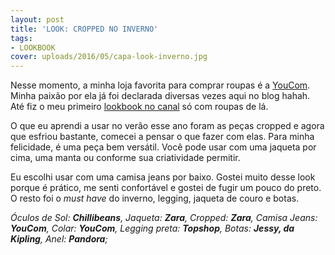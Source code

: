 ```yaml
---
layout: post
title: 'LOOK: CROPPED NO INVERNO'
tags:
- LOOKBOOK
cover: uploads/2016/05/capa-look-inverno.jpg
---
```


Nesse momento, a minha loja favorita para comprar roupas é a <a href="http://www.youcom.com.br/">YouCom</a>. Minha paixão por ela já foi declarada diversas vezes aqui no blog hahah. Até fiz o meu primeiro <a href="https://www.youtube.com/watch?v=KOq1fULUy30">lookbook no canal</a> só com roupas de lá.

O que eu aprendi a usar no verão esse ano foram as peças cropped e agora que esfriou bastante, comecei a pensar o que fazer com elas. Para minha felicidade, é uma peça bem versátil. Você pode usar com uma jaqueta por cima, uma manta ou conforme sua criatividade permitir.

Eu escolhi usar com uma camisa jeans por baixo. Gostei muito desse look porque é prático, me senti confortável e gostei de fugir um pouco do preto. O resto foi o <em>must have</em> do inverno, legging, jaqueta de couro e botas.

<em>Óculos de Sol: <strong>Chillibeans</strong>, Jaqueta: <strong>Zara</strong>, Cropped: <strong>Zara</strong>, Camisa Jeans: <strong>YouCom</strong>, Colar: <strong>YouCom</strong>, Legging preta: <strong>Topshop</strong>, Botas: <strong>Jessy, da Kipling</strong>, Anel: <strong>Pandora</strong>;</em>
